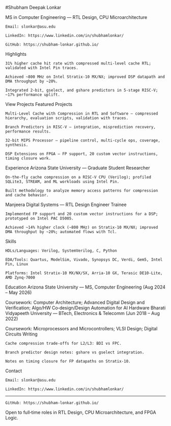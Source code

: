 #Shubham Deepak Lonkar

MS in Computer Engineering — RTL Design, CPU Microarchitecture

    Email: slonkar@asu.edu

    LinkedIn: https://www.linkedin.com/in/shubhamlonkar/

    GitHub: https://shubham-lonkar.github.io/

Highlights

    31% higher cache hit rate with compressed multi‑level cache RTL; validated with Intel Pin traces.

    Achieved ~800 MHz on Intel Stratix‑10 MX/NX; improved DSP datapath and DMA throughput by ~20%.

    Integrated 2‑bit, gselect, and gshare predictors in 5‑stage RISC‑V; ~17% performance uplift.

View Projects
Featured Projects

    Multi‑Level Cache with Compression in RTL and Software — compressed hierarchy, evaluation scripts, validation with traces.

    Branch Predictors in RISC‑V — integration, misprediction recovery, performance results.

    32‑bit MIPS Processor — pipeline control, multi‑cycle ops, coverage, synthesis.

    DSP Extensions on FPGA — FP support, 20 custom vector instructions, timing closure work.

Experience
Arizona State University — Graduate Student Researcher

    On‑the‑fly cache compression on a RISC‑V CPU (Verilog); profiled SQLite3, STREAM, and ML workloads using Intel Pin.

    Built methodology to analyze memory access patterns for compression and cache behavior.

Manjeera Digital Systems — RTL Design Engineer Trainee

    Implemented FP support and 20 custom vector instructions for a DSP; prototyped on Intel PAC D5005.

    Achieved ~14% higher clock (~800 MHz) on Stratix‑10 MX/NX; improved DMA throughput by ~20%; automated flows with Tcl.

Skills

    HDLs/Languages: Verilog, SystemVerilog, C, Python

    EDA/Tools: Quartus, ModelSim, Vivado, Synopsys DC, Verdi, Gem5, Intel Pin, Linux

    Platforms: Intel Stratix‑10 MX/NX/SX, Arria‑10 GX, Terasic DE10‑Lite, AMD Zynq‑7000

Education
Arizona State University — MS, Computer Engineering (Aug 2024 – May 2026)

Coursework: Computer Architecture; Advanced Digital Design and Verification; Algo/HW Co‑design/Design Automation for AI Hardware
Bharati Vidyapeeth University — BTech, Electronics & Telecomm (Jun 2018 – Aug 2022)

Coursework: Microprocessors and Microcontrollers; VLSI Design; Digital Circuits
Writing

    Cache compression trade‑offs for L2/L3: BDI vs FPC.

    Branch predictor design notes: gshare vs gselect integration.

    Notes on timing closure for FP datapaths on Stratix‑10.

Contact

    Email: slonkar@asu.edu

    LinkedIn: https://www.linkedin.com/in/shubhamlonkar/
---
    GitHub: https://shubham-lonkar.github.io/

Open to full‑time roles in RTL Design, CPU Microarchitecture, and FPGA Logic.

